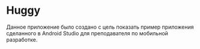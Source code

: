 # Huggy
Данное приложение было создано с цель показать пример приложения сделанного в Android Studio для преподавателя по мобильной разработке.
